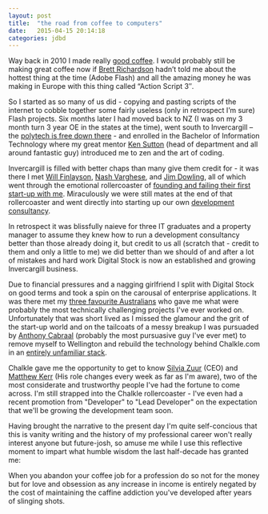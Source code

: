 ```yaml
---
layout: post
title:  "the road from coffee to computers"
date:   2015-04-15 20:14:18
categories: jdbd
---
```


Way back in 2010 I made really [good coffee](satellite). I would probably still be making great coffee now if [Brett Richardson](linkedin) hadn’t told me about the hottest thing at the time (Adobe Flash) and all the amazing money he was making in Europe with this thing called “Action Script 3″.

So I started as so many of us did - copying and pasting scripts of the internet to cobble together some fairly useless (only in retrospect I’m sure) Flash projects. Six months later I had moved back to NZ (I was on my 3 month turn 3 year OE in the states at the time), went south to Invercargill – the [polytech is free down there](SIT) - and enrolled in the Bachelor of Information Technology where my great mentor [Ken Sutton](linkedin) (head of department and all around fantastic guy) introduced me to zen and the art of coding.

Invercargill is filled with better chaps than many give them credit for - it was there I met [Will Finlayson][will], [Nash Varghese][nash], and [Jim Dowling][jim], all of which went through the emotional rollercoaster of [founding and failing their first start-up with me][jobit]. Miraculously we were still mates at the end of that rollercoaster and went directly into starting up our own [development consultancy][digital-stock].

In retrospect it was blissfully naieve for three IT graduates and a property manager to assume they knew how to run a development consultancy better than those already doing it, but credit to us all (scratch that - credit to them and only a little to me) we did better than we should of and after a lot of mistakes and hard work Digital Stock is now an established and growing Invercargill business.

Due to financial pressures and a nagging girlfriend I split with Digital Stock on good terms and took a spin on the carousal of enterprise applications. It was there met my [three favourite Australians][ts3] who gave me what were probably the most technically challenging projects I've ever worked on. Unfortunately that was short lived as I missed the glamour and the grit of the start-up world and on the tailcoats of a messy breakup I was pursuaded by [Anthony Cabraal][anthony] (probably the most pursuasive guy I've ever met) to remove myself to Wellington and rebuild the technology behind Chalkle.com in an [entirely unfamiliar stack][mvc-vs-rails].

Chalkle gave me the opportunity to get to know [Silvia Zuur][silvia] (CEO) and [Matthew Kerr][matthew] (His role changes every week as far as I'm aware), two of the most considerate and trustworthy people I've had the fortune to come across. I'm still strapped into the Chalkle rollercoaster - I've even had a recent promotion from "Developer" to "Lead Developer" on the expectation that we'll be growing the development team soon.

Having brought the narrative to the present day I'm quite self-concious that this is vanity writing and the history of my professional career won't really interest anyone but future-josh, so amuse me while I use this reflective moment to impart what humble wisdom the last half-decade has granted me: 

When you abandon your coffee job for a profession do so not for the money but for love and obsession as any increase in income is entirely negated by the cost of maintaining the caffine addiction you've developed after years of slinging shots.


[will]:           https://nz.linkedin.com/in/willfinlayson
[nash]:           https://nz.linkedin.com/in/avinashvarghese
[jim]:            https://nz.linkedin.com/in/jamesdowlingnz
[jobit]:          http://jobit.co.nz
[digital-stock]:  https://digitalstock.co.nz
[ts3]:            https://ts3.com.au
[anthony]:        https://nz.linkedin.com/in/anthonycabraal
[mvc-vs-rails]:   /mvc-vs-rails
[silvia]:         https://nz.linkedin.com/in/silviazuur
[matthew]:        https://nz.linkedin.com/pub/matthew-kerr/10/a87/6a



